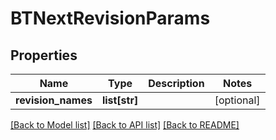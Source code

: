 # BTNextRevisionParams

## Properties
Name | Type | Description | Notes
------------ | ------------- | ------------- | -------------
**revision_names** | **list[str]** |  | [optional] 

[[Back to Model list]](../README.md#documentation-for-models) [[Back to API list]](../README.md#documentation-for-api-endpoints) [[Back to README]](../README.md)


